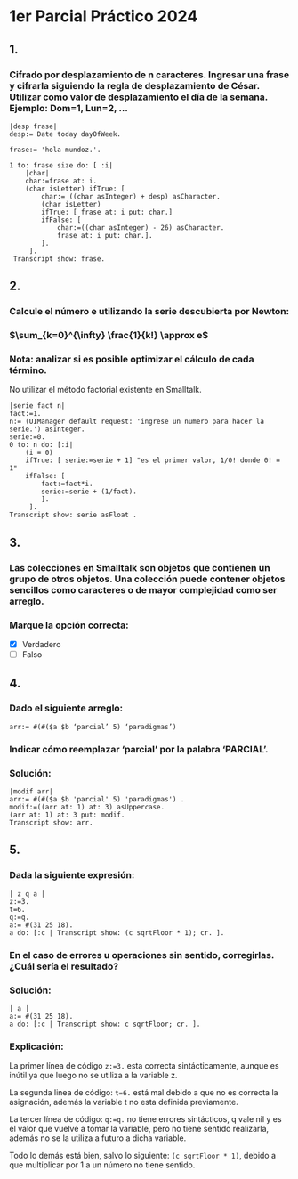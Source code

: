 # 1er Parcial Práctico 2024

## 1. 

### Cifrado por desplazamiento de n caracteres. Ingresar una frase y cifrarla siguiendo la regla de desplazamiento de César. Utilizar como valor de desplazamiento el día de la semana. Ejemplo: Dom=1, Lun=2, ...

```st
|desp frase|
desp:= Date today dayOfWeek.

frase:= 'hola mundoz.'.

1 to: frase size do: [ :i| 
	|char|
	char:=frase at: i.
	(char isLetter) ifTrue: [
		char:= ((char asInteger) + desp) asCharacter.
		(char isLetter) 
		ifTrue: [ frase at: i put: char.]
		ifFalse: [ 
			char:=((char asInteger) - 26) asCharacter.
			frase at: i put: char.].
		].
	 ].
 Transcript show: frase.
```
## 2.
### Calcule el número e utilizando la serie descubierta por Newton:
### $\sum_{k=0}^{\infty} \frac{1}{k!} \approx e$

### **Nota:** analizar si es posible optimizar el cálculo de cada término.  
No utilizar el método factorial existente en Smalltalk.

```st
|serie fact n|
fact:=1.
n:= (UIManager default request: 'ingrese un numero para hacer la serie.') asInteger.
serie:=0.
0 to: n do: [:i|
	(i = 0) 
	ifTrue: [ serie:=serie + 1] "es el primer valor, 1/0! donde 0! = 1"
	ifFalse: [ 
		fact:=fact*i.
		serie:=serie + (1/fact). 
		].
	 ].
Transcript show: serie asFloat .
```

## 3.
### Las colecciones en Smalltalk son objetos que contienen un grupo de otros objetos. Una colección puede contener objetos sencillos como caracteres o de mayor complejidad como ser arreglo.
### Marque la opción correcta: 
- [X] Verdadero 
- [ ] Falso

## 4.
### Dado el siguiente arreglo:

```st 
arr:= #(#($a $b ‘parcial’ 5) ‘paradigmas’) 
```
### Indicar cómo reemplazar ‘parcial’ por la palabra ‘PARCIAL’.

### Solución:
```st
|modif arr|
arr:= #(#($a $b 'parcial' 5) 'paradigmas') .
modif:=((arr at: 1) at: 3) asUppercase.
(arr at: 1) at: 3 put: modif.
Transcript show: arr.
```


## 5.
### Dada la siguiente expresión:
```st
| z q a |
z:=3. 
t=6. 
q:=q. 
a:= #(31 25 18). 
a do: [:c | Transcript show: (c sqrtFloor * 1); cr. ].
```
### En el caso de errores u operaciones sin sentido, corregirlas. ¿Cuál sería el resultado?

### Solución:

```st
| a |
a:= #(31 25 18). 
a do: [:c | Transcript show: c sqrtFloor; cr. ].
```
### Explicación: 
La primer línea de código ```z:=3.``` esta correcta sintácticamente, aunque es inútil ya que luego no se utiliza a la variable z. 

La segunda linea de código: ```t=6.``` está mal debido a que no es correcta la asignación, además la variable t no esta definida previamente.

La tercer línea de código: ```q:=q.``` no tiene errores sintácticos, q vale nil y es el valor que vuelve a tomar la variable, pero no tiene sentido realizarla, además no se la utiliza a futuro a dicha variable.

Todo lo demás está bien, salvo lo siguiente: ```(c sqrtFloor * 1)```, debido a que multiplicar por 1 a un número no tiene sentido.


